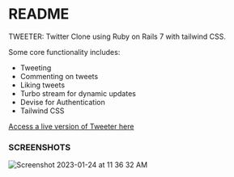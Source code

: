 # README
TWEETER:  Twitter Clone using Ruby on Rails 7 with tailwind CSS.

Some core functionality includes:
- Tweeting
- Commenting on tweets
- Liking tweets
- Turbo stream for dynamic updates
- Devise for Authentication
- Tailwind CSS

[Access a live version of Tweeter here](https://sheltered-bastion-65763.herokuapp.com/users/sign_in)

### SCREENSHOTS
![Screenshot 2023-01-24 at 11 36 32 AM](https://user-images.githubusercontent.com/19766367/214355126-af8235a2-73f3-4f60-8ac3-cba25d5ab8dd.png)
